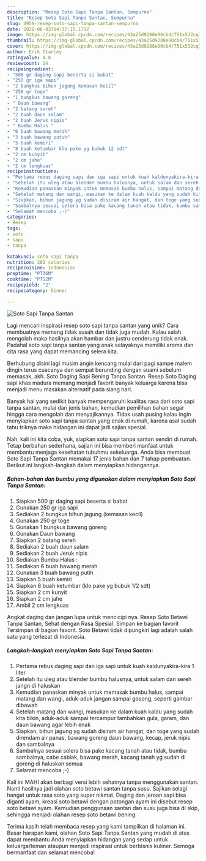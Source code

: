 ```yaml
---
description: "Resep Soto Sapi Tanpa Santan, Sempurna"
title: "Resep Soto Sapi Tanpa Santan, Sempurna"
slug: 4959-resep-soto-sapi-tanpa-santan-sempurna
date: 2020-06-03T04:37:15.179Z
image: https://img-global.cpcdn.com/recipes/43a25d9288e90cb4/751x532cq70/soto-sapi-tanpa-santan-foto-resep-utama.jpg
thumbnail: https://img-global.cpcdn.com/recipes/43a25d9288e90cb4/751x532cq70/soto-sapi-tanpa-santan-foto-resep-utama.jpg
cover: https://img-global.cpcdn.com/recipes/43a25d9288e90cb4/751x532cq70/soto-sapi-tanpa-santan-foto-resep-utama.jpg
author: Erik Stanley
ratingvalue: 4.8
reviewcount: 14
recipeingredient:
- "500 gr daging sapi beserta si babat"
- "250 gr iga sapi"
- "2 bungkus bihun jagung kemasan kecil"
- "250 gr toge"
- "1 bungkus bawang goreng"
- " Daun bawang"
- "2 batang sereh"
- "2 buah daun salam"
- "2 buah Jeruk nipis"
- " Bumbu Halus "
- "6 buah bawang merah"
- "3 buah bawang putih"
- "5 buah kemiri"
- "8 buah ketumbar klo pake yg bubuk 12 sdt"
- "2 cm kunyit"
- "2 cm jahe"
- "2 cm lengkuas"
recipeinstructions:
- "Pertama rebus daging sapi dan iga sapi untuk kuah kaldunyakira-kira 1 liter"
- "Setelah itu uleg atau blender bumbu halusnya, untuk salam dan sereh jangn di haluskan"
- "Kemudian panaskan minyak untuk memasak bumbu halus, sampai matang dan wangi, aduk-aduk jangan sampai gosong, seperti gambar dibawah"
- "Setelah matang dan wangi, masukan ke dalam kuah kaldu yang sudah kita bikin, aduk-aduk sampai tercampur tambahkan gula, garam, dan daun bawang agar lebih enak"
- "Siapkan, bihun jagung yg sudah disiram air hangat, dan toge yang sudah direndam air panas, bawang goreng daun bawang, kecap, jeruk nipis dan sambalnya"
- "Sambalnya sesuai selera bisa pake kacang tanah atau tidak, bumbu sambalnya, cabe cablak, bawang merah, kacang tanah yg sudah di goreng di haluskan semua"
- "Selamat mencoba ;-)"
categories:
- Resep
tags:
- soto
- sapi
- tanpa

katakunci: soto sapi tanpa 
nutrition: 282 calories
recipecuisine: Indonesian
preptime: "PT36M"
cooktime: "PT52M"
recipeyield: "2"
recipecategory: Dinner

---
```



![Soto Sapi Tanpa Santan](https://img-global.cpcdn.com/recipes/43a25d9288e90cb4/751x532cq70/soto-sapi-tanpa-santan-foto-resep-utama.jpg)

Lagi mencari inspirasi resep soto sapi tanpa santan yang unik? Cara membuatnya memang tidak susah dan tidak juga mudah. Kalau salah mengolah maka hasilnya akan hambar dan justru cenderung tidak enak. Padahal soto sapi tanpa santan yang enak selayaknya memiliki aroma dan cita rasa yang dapat memancing selera kita.

Berhubung disini lagi musim angin kencang mulai dari pagi sampe malem dingin terus cuacanya dan sempat berunding dengan suami sebelum memasak, akh. Soto Daging Sapi Bening Tanpa Santan. Resep Soto Daging sapi khas madura memang menjadi favorit banyak keluarga karena bisa menjadi menu masakan alternatif pada siang hari.

Banyak hal yang sedikit banyak mempengaruhi kualitas rasa dari soto sapi tanpa santan, mulai dari jenis bahan, kemudian pemilihan bahan segar hingga cara mengolah dan menyajikannya. Tidak usah pusing kalau ingin menyiapkan soto sapi tanpa santan yang enak di rumah, karena asal sudah tahu triknya maka hidangan ini dapat jadi sajian spesial.


Nah, kali ini kita coba, yuk, siapkan soto sapi tanpa santan sendiri di rumah. Tetap berbahan sederhana, sajian ini bisa memberi manfaat untuk membantu menjaga kesehatan tubuhmu sekeluarga. Anda bisa membuat Soto Sapi Tanpa Santan memakai 17 jenis bahan dan 7 tahap pembuatan. Berikut ini langkah-langkah dalam menyiapkan hidangannya.

<!--inarticleads1-->

##### Bahan-bahan dan bumbu yang digunakan dalam menyiapkan Soto Sapi Tanpa Santan:

1. Siapkan 500 gr daging sapi beserta si babat
1. Gunakan 250 gr iga sapi
1. Sediakan 2 bungkus bihun jagung (kemasan kecil)
1. Gunakan 250 gr toge
1. Gunakan 1 bungkus bawang goreng
1. Gunakan  Daun bawang
1. Siapkan 2 batang sereh
1. Sediakan 2 buah daun salam
1. Sediakan 2 buah Jeruk nipis
1. Sediakan  Bumbu Halus :
1. Sediakan 6 buah bawang merah
1. Gunakan 3 buah bawang putih
1. Siapkan 5 buah kemiri
1. Siapkan 8 buah ketumbar (klo pake yg bubuk 1/2 sdt)
1. Siapkan 2 cm kunyit
1. Siapkan 2 cm jahe
1. Ambil 2 cm lengkuas


Angkat daging dan jangan lupa untuk mencicipi nya. Resep Soto Betawi Tanpa Santan, Sehat dengan Rasa Spesial. Simpan ke bagian favorit Tersimpan di bagian favorit. Soto Betawi tidak dipungkiri lagi adalah salah satu yang terlezat di Indonesia. 

<!--inarticleads2-->

##### Langkah-langkah menyiapkan Soto Sapi Tanpa Santan:

1. Pertama rebus daging sapi dan iga sapi untuk kuah kaldunyakira-kira 1 liter
1. Setelah itu uleg atau blender bumbu halusnya, untuk salam dan sereh jangn di haluskan
1. Kemudian panaskan minyak untuk memasak bumbu halus, sampai matang dan wangi, aduk-aduk jangan sampai gosong, seperti gambar dibawah
1. Setelah matang dan wangi, masukan ke dalam kuah kaldu yang sudah kita bikin, aduk-aduk sampai tercampur tambahkan gula, garam, dan daun bawang agar lebih enak
1. Siapkan, bihun jagung yg sudah disiram air hangat, dan toge yang sudah direndam air panas, bawang goreng daun bawang, kecap, jeruk nipis dan sambalnya
1. Sambalnya sesuai selera bisa pake kacang tanah atau tidak, bumbu sambalnya, cabe cablak, bawang merah, kacang tanah yg sudah di goreng di haluskan semua
1. Selamat mencoba ;-)


Kali ini MAHI akan berbagi versi lebih sehatnya tanpa menggunakan santan. Nanti hasilnya jadi olahan soto betawi santan tanpa susu. Sajikan selagi hangat untuk rasa soto yang super nikmat. Daging dan jeroan sapi bisa diganti ayam, kreasi soto betawi dengan potongan ayam ini disebut resep soto betawi ayam. Kemudian penggunaan santan dan susu juga bisa di skip, sehingga menjadi olahan resep soto betawi bening. 

Terima kasih telah membaca resep yang kami tampilkan di halaman ini. Besar harapan kami, olahan Soto Sapi Tanpa Santan yang mudah di atas dapat membantu Anda menyiapkan hidangan yang sedap untuk keluarga/teman ataupun menjadi inspirasi untuk berbisnis kuliner. Semoga bermanfaat dan selamat mencoba!
